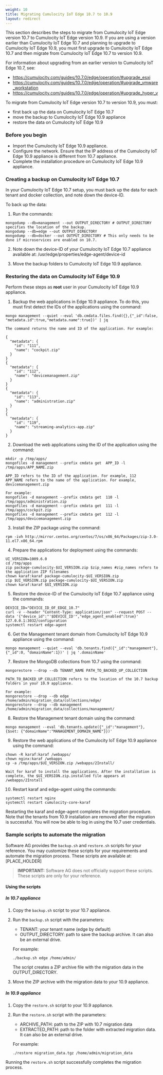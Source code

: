 ```yaml
---
weight: 10
title: Migrating Cumulocity IoT Edge 10.7 to 10.9
layout: redirect
---
```


This section describes the steps to migrate from Cumulocity IoT Edge version 10.7 to Cumulocity IoT Edge version 10.9. If you are using a version earlier than Cumulocity IoT Edge 10.7 and planning to upgrade to Cumulocity IoT Edge 10.9, you must first upgrade to Cumulocity IoT Edge 10.7 and then migrate from Cumulocity IoT Edge 10.7 to version 10.9.

For information about upgrading from an earlier version to Cumulocity IoT Edge 10.7, see:

- https://cumulocity.com/guides/10.7.0/edge/operation/#upgrade_esxi
- https://cumulocity.com/guides/10.7.0/edge/operation/#upgrade_vmware_workstation
- https://cumulocity.com/guides/10.7.0/edge/operation/#upgrade_hyper_v

To migrate from Cumulocity IoT Edge version 10.7 to version 10.9, you must:
- first back up the data on Cumulocity IoT Edge 10.7
- move the backup to Cumulocity IoT Edge 10.9 appliance
- restore the data on Cumulocity IoT Edge 10.9

### Before you begin

- Import the Cumulocity IoT Edge 10.9 appliance.
- Configure the network. Ensure that the IP address of the Cumulocity IoT Edge 10.9 appliance is different from 10.7 appliance.
- Complete the installation procedure on Cumulocity IoT Edge 10.9 appliance.

### Creating a backup on Cumulocity IoT Edge 10.7

In your Cumulocity IoT Edge 10.7 setup, you must back up the data for each tenant and docker collection, and note down the device-ID.

To back up the data:

1. Run the commands:

```shell
mongodump --db=management --out OUTPUT_DIRECTORY # OUTPUT_DIRECTORY specifies the location of the backup.
mongodump --db=edge --out OUTPUT_DIRECTORY
mongodump --db=docker --out OUTPUT_DIRECTORY # This only needs to be done if microservices are enabled on 10.7.
```
2. Note down the device-ID of your Cumulocity IoT Edge 10.7 appliance available at: /usr/edge/properties/edge-agent/device-id

3. Move the backup folders to Cumulocity IoT Edge 10.9 appliance.

### Restoring the data on Cumulocity IoT Edge 10.9

Perform these steps as **root** user in your Cumulocity IoT Edge 10.9 appliance.

1. Backup the web applications in Edge 10.9 appliance. To do this, you must first detect the IDs of the applications using the command:

```shell
mongo management --quiet --eval 'db.cmdata.files.find({},{"_id":false, "metadata.id":true,"metadata.name":true})' | jq

The command returns the name and ID of the application. For example:

{
  "metadata": {
    "id": "111",
    "name": "cockpit.zip"
  }
}
{
  "metadata": {
    "id": "112",
    "name": "devicemanagement.zip"
  }
}
{
  "metadata": {
    "id": "113",
    "name": "administration.zip"
  }
}
{
  "metadata": {
    "id": "119",
    "name": "streaming-analytics-app.zip"
  }
}
```
2. Download the web applications using the ID of the application using the command:

```shell
mkdir -p /tmp/apps/
mongofiles -d management --prefix cmdata get  APP_ID -l /tmp/apps/APP_NAME.zip 

APP_ID refers to the ID of the application. For example, 112
APP_NAME refers to the name of the application. For example, devicemanagement.zip

For example:
mongofiles -d management --prefix cmdata get  110 -l /tmp/apps/administration.zip
mongofiles -d management --prefix cmdata get  111 -l /tmp/apps/cockpit.zip
mongofiles -d management --prefix cmdata get  112 -l /tmp/apps/devicemanagement.zip
```
3. Install the ZIP package using the command:
```shell
rpm -ivh http://mirror.centos.org/centos/7/os/x86_64/Packages/zip-3.0-11.el7.x86_64.rpm
```
4. Prepare the applications for deployment using the commands:

```shell
UI_VERSION=1009.6.0
cd /tmp/apps
zip package-cumulocity-$UI_VERSION.zip $zip_names #zip_names refers to the application ZIP filenames
chown karaf:karaf package-cumulocity-$UI_VERSION.zip
zip $UI_VERSION.zip package-cumulocity-$UI_VERSION.zip
chown karaf:karaf $UI_VERSION.zip
```
5. Restore the device-ID of the Cumulocity IoT Edge 10.7 appliance using the commands:
```shell
DEVICE_ID="DEVICE_ID_OF_EDGE_10.7"
curl -v --header "Content-Type: application/json" --request POST --data '{"device_id":"'$DEVICE_ID'","edge_agent_enabled":true}' 127.0.0.1:3032/configuration
systemctl restart edge-agent
```
6. Get the Management tenant domain from Cumulocity IoT Edge 10.9 appliance using the command:
```shell
mongo management --quiet --eval 'db.tenants.find({"_id":"management"}, {"_id":0, "domainName":1})' | jq '.domainName'
```
7. Restore the MongoDB collections from 10.7 using the command:
```shell
mongorestore --drop --db TENANT_NAME PATH_TO_BACKED_UP_COLLECTION

PATH_TO_BACKED_UP_COLLECTION refers to the location of the 10.7 backup folders in your 10.9 appliance.

For example:
mongorestore --drop --db edge /home/admin/migration_data/collections/edge/
mongorestore --drop --db management /home/admin/migration_data/collections/management/
```
8. Restore the Management tenant domain using the command:
```shell
mongo management --eval 'db.tenants.update({"_id":"management"}, {$set: {"domainName":"MANAGEMENT_DOMAIN_NAME"}})'
```
9. Restore the web applications of the Cumulocity IoT Edge 10.9 appliance using the command:
```shell
chown -R karaf:karaf /webapps/
chown nginx:karaf /webapps
cp -a /tmp/apps/$UI_VERSION.zip /webapps/2Install/

Wait for karaf to install the applications. After the installation is complete, the $UI_VERSION.zip.installed file appears at /webapps/2Install
```
10. Restart karaf and edge-agent using the commands:
```shell
systemctl restart nginx
systemctl restart cumulocity-core-karaf
```
Restarting the karaf and edge-agent completes the migration procedure. Note that the tenants from 10.9 installation are removed after the migration is successful. You will now be able to log in using the 10.7 user credentials.

### Sample scripts to automate the migration

Software AG provides the `backup.sh` and `restore.sh` scripts for your reference. You may customize these scripts for your requirements and automate the migration process. These scripts are available at: [PLACE_HOLDER]

>**IMPORTANT:** Software AG does not officially support these scripts. These scripts are only for your reference.

#### Using the scripts

##### In 10.7 appliance

1. Copy the `backup.sh` script to your 10.7 appliance.

2. Run the `backup.sh` script with the parameters:
	- TENANT: your tenant name (edge by default)
	- OUTPUT_DIRECTORY: path to save the backup archive. It can also be an external drive.

	For example:
	```shell
	./backup.sh edge /home/admin/
	```	
	The script creates a ZIP archive file with the migration data in the OUTPUT_DIRECTORY.

3. Move the ZIP archive with the migration data to your 10.9 appliance.

##### In 10.9 appliance
1. Copy the `restore.sh` script to your 10.9 appliance.

2. Run the `restore.sh` script with the parameters:
	- ARCHIVE_PATH: path to the ZIP with 10.7 migration data
	- EXTRACTED_PATH: path to the folder with extracted migration data. It can also be an external drive.

	For example:
	```shell
	./restore migration_data.tgz /home/admin/migration_data
	``` 
Running the `restore.sh` script successfully completes the migration process.